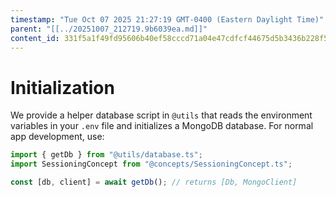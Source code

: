```yaml
---
timestamp: "Tue Oct 07 2025 21:27:19 GMT-0400 (Eastern Daylight Time)"
parent: "[[../20251007_212719.9b6039ea.md]]"
content_id: 331f5a1f49fd95606b40ef58cccd71a04e47cdfcf44675d5b3436b228f56e77a
---
```


# Initialization

We provide a helper database script in `@utils` that reads the environment
variables in your `.env` file and initializes a MongoDB database. For normal app
development, use:

```typescript
import { getDb } from "@utils/database.ts";
import SessioningConcept from "@concepts/SessioningConcept.ts";

const [db, client] = await getDb(); // returns [Db, MongoClient]
```
